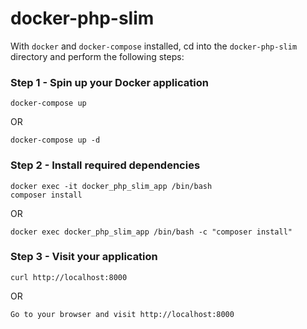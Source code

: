 # docker-php-slim

With ```docker``` and ```docker-compose``` installed, cd into the ```docker-php-slim``` directory and perform the following steps:

### Step 1 - Spin up your Docker application

```
docker-compose up
```

OR

```
docker-compose up -d
```

### Step 2 - Install required dependencies

```
docker exec -it docker_php_slim_app /bin/bash
composer install
```

OR

```
docker exec docker_php_slim_app /bin/bash -c "composer install"
```

### Step 3 - Visit your application

```
curl http://localhost:8000
```

OR

```
Go to your browser and visit http://localhost:8000
```